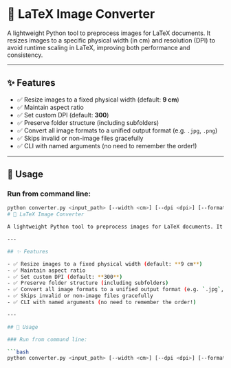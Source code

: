 # 📐 LaTeX Image Converter

A lightweight Python tool to preprocess images for LaTeX documents. It resizes images to a specific physical width (in cm) and resolution (DPI) to avoid runtime scaling in LaTeX, improving both performance and consistency.

---

## ✨ Features

- ✅ Resize images to a fixed physical width (default: **9 cm**)
- ✅ Maintain aspect ratio
- ✅ Set custom DPI (default: **300**)
- ✅ Preserve folder structure (including subfolders)
- ✅ Convert all image formats to a unified output format (e.g. `.jpg`, `.png`)
- ✅ Skips invalid or non-image files gracefully
- ✅ CLI with named arguments (no need to remember the order!)

---

## 🚀 Usage

### Run from command line:

```bash
python converter.py <input_path> [--width <cm>] [--dpi <dpi>] [--format <ext>]
# 📐 LaTeX Image Converter

A lightweight Python tool to preprocess images for LaTeX documents. It resizes images to a specific physical width (in cm) and resolution (DPI) to avoid runtime scaling in LaTeX, improving both performance and consistency.

---

## ✨ Features

- ✅ Resize images to a fixed physical width (default: **9 cm**)
- ✅ Maintain aspect ratio
- ✅ Set custom DPI (default: **300**)
- ✅ Preserve folder structure (including subfolders)
- ✅ Convert all image formats to a unified output format (e.g. `.jpg`, `.png`)
- ✅ Skips invalid or non-image files gracefully
- ✅ CLI with named arguments (no need to remember the order!)

---

## 🚀 Usage

### Run from command line:

```bash
python converter.py <input_path> [--width <cm>] [--dpi <dpi>] [--format <ext>]
